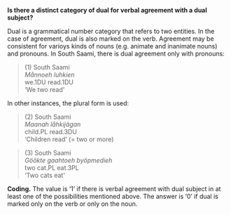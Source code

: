 **Is there a distinct category of dual for verbal agreement with a dual subject?**

Dual is a grammatical number category that refers to two entities. In the case of agreement, dual is also marked on the verb. Agreement may be consistent for varioys kinds of nouns (e.g. animate and inanimate nouns) and pronouns. In South Saami, there is dual agreement only with pronouns:

>(1) South Saami<br/>
>*Månnoeh luhkien*<br/>
>we.1DU read.1DU<br/>
>‘We two read'

In other instances, the plural form is used:<br/>
>(2) South Saami<br/>
>*Maanah låhkijägan*<br/>
>child.PL read.3DU<br/>
>‘Children read’ (= two or more)

>(3) South Saami<br/>
>*Göökte  gaahtoeh  byöpmedieh*<br/> 
>two      cat.PL    eat.3PL<br/>
>‘Two cats eat'

**Coding.** The value is ‘1’ if there is verbal agreement with dual subject in at least one of the possibilities mentioned above. The answer is ‘0’ if dual is marked only on the verb or only on the noun.</p>
